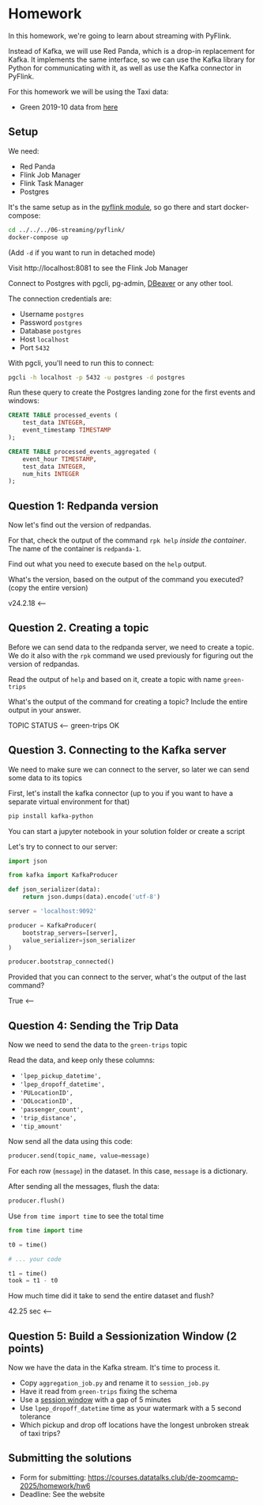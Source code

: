 # Homework

In this homework, we're going to learn about streaming with PyFlink.

Instead of Kafka, we will use Red Panda, which is a drop-in
replacement for Kafka. It implements the same interface, 
so we can use the Kafka library for Python for communicating
with it, as well as use the Kafka connector in PyFlink.

For this homework we will be using the Taxi data:
- Green 2019-10 data from [here](https://github.com/DataTalksClub/nyc-tlc-data/releases/download/green/green_tripdata_2019-10.csv.gz)


## Setup

We need:

- Red Panda
- Flink Job Manager
- Flink Task Manager
- Postgres

It's the same setup as in the [pyflink module](../../../06-streaming/pyflink/), so go there and start docker-compose:

```bash
cd ../../../06-streaming/pyflink/
docker-compose up
```

(Add `-d` if you want to run in detached mode)

Visit http://localhost:8081 to see the Flink Job Manager

Connect to Postgres with pgcli, pg-admin, [DBeaver](https://dbeaver.io/) or any other tool.

The connection credentials are:

- Username `postgres`
- Password `postgres`
- Database `postgres`
- Host `localhost`
- Port `5432`

With pgcli, you'll need to run this to connect:

```bash
pgcli -h localhost -p 5432 -u postgres -d postgres
```

Run these query to create the Postgres landing zone for the first events and windows:

```sql 
CREATE TABLE processed_events (
    test_data INTEGER,
    event_timestamp TIMESTAMP
);

CREATE TABLE processed_events_aggregated (
    event_hour TIMESTAMP,
    test_data INTEGER,
    num_hits INTEGER 
);
```

## Question 1: Redpanda version

Now let's find out the version of redpandas. 

For that, check the output of the command `rpk help` _inside the container_. The name of the container is `redpanda-1`.

Find out what you need to execute based on the `help` output.

What's the version, based on the output of the command you executed? (copy the entire version)

v24.2.18 <--

## Question 2. Creating a topic

Before we can send data to the redpanda server, we
need to create a topic. We do it also with the `rpk`
command we used previously for figuring out the version of 
redpandas.

Read the output of `help` and based on it, create a topic with name `green-trips` 

What's the output of the command for creating a topic? Include the entire output in your answer.

TOPIC        STATUS  <--
green-trips  OK

## Question 3. Connecting to the Kafka server

We need to make sure we can connect to the server, so
later we can send some data to its topics

First, let's install the kafka connector (up to you if you
want to have a separate virtual environment for that)

```bash
pip install kafka-python
```

You can start a jupyter notebook in your solution folder or
create a script

Let's try to connect to our server:

```python
import json

from kafka import KafkaProducer

def json_serializer(data):
    return json.dumps(data).encode('utf-8')

server = 'localhost:9092'

producer = KafkaProducer(
    bootstrap_servers=[server],
    value_serializer=json_serializer
)

producer.bootstrap_connected()
```

Provided that you can connect to the server, what's the output
of the last command?

True <--

## Question 4: Sending the Trip Data

Now we need to send the data to the `green-trips` topic

Read the data, and keep only these columns:

* `'lpep_pickup_datetime',`
* `'lpep_dropoff_datetime',`
* `'PULocationID',`
* `'DOLocationID',`
* `'passenger_count',`
* `'trip_distance',`
* `'tip_amount'`

Now send all the data using this code:

```python
producer.send(topic_name, value=message)
```

For each row (`message`) in the dataset. In this case, `message`
is a dictionary.

After sending all the messages, flush the data:

```python
producer.flush()
```

Use `from time import time` to see the total time 

```python
from time import time

t0 = time()

# ... your code

t1 = time()
took = t1 - t0
```

How much time did it take to send the entire dataset and flush? 

42.25 sec <--

## Question 5: Build a Sessionization Window (2 points)

Now we have the data in the Kafka stream. It's time to process it.

* Copy `aggregation_job.py` and rename it to `session_job.py`
* Have it read from `green-trips` fixing the schema
* Use a [session window](https://nightlies.apache.org/flink/flink-docs-master/docs/dev/datastream/operators/windows/) with a gap of 5 minutes
* Use `lpep_dropoff_datetime` time as your watermark with a 5 second tolerance
* Which pickup and drop off locations have the longest unbroken streak of taxi trips?


## Submitting the solutions

- Form for submitting: https://courses.datatalks.club/de-zoomcamp-2025/homework/hw6
- Deadline: See the website

